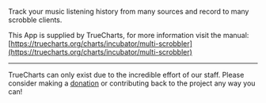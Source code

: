 Track your music listening history from many sources and record to many scrobble clients.

This App is supplied by TrueCharts, for more information visit the manual: [https://truecharts.org/charts/incubator/multi-scrobbler](https://truecharts.org/charts/incubator/multi-scrobbler)

---

TrueCharts can only exist due to the incredible effort of our staff.
Please consider making a [donation](https://truecharts.org/about/sponsor) or contributing back to the project any way you can!
